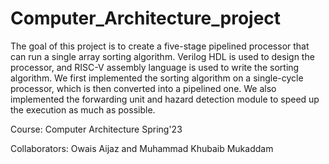 # Computer_Architecture_project
The goal of this project is to create a five-stage pipelined processor that can run a single array sorting algorithm. Verilog HDL is used to design the processor, and RISC-V assembly language is used to write the sorting algorithm. We first implemented the sorting algorithm on a single-cycle processor, which is then converted into a pipelined one. We also implemented the forwarding unit and hazard detection module to speed up the execution as much as possible.

Course: Computer Architecture Spring'23

Collaborators: Owais Aijaz and Muhammad Khubaib Mukaddam
